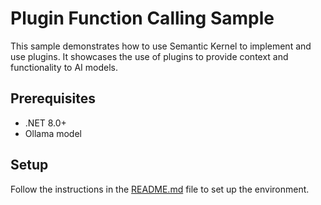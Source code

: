 # Plugin Function Calling Sample

This sample demonstrates how to use Semantic Kernel to implement and use plugins. It showcases the use of plugins to provide context and functionality to AI models.

## Prerequisites

- .NET 8.0+
- Ollama model

## Setup

Follow the instructions in the [README.md](../../README.md) file to set up the environment.